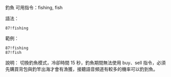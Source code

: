 釣魚
可用指令：fishing, fish

語法：
```
87!fishing
```

範例：
```
87!fishing
87!fish
```
說明：
切換釣魚模式，冷卻時間 15 秒，釣魚期間無法使用 buy、sell 指令，必須先購買背包與釣竿出海才會有漁獲，接聽語音頻道有較多的機率可以釣到魚。

